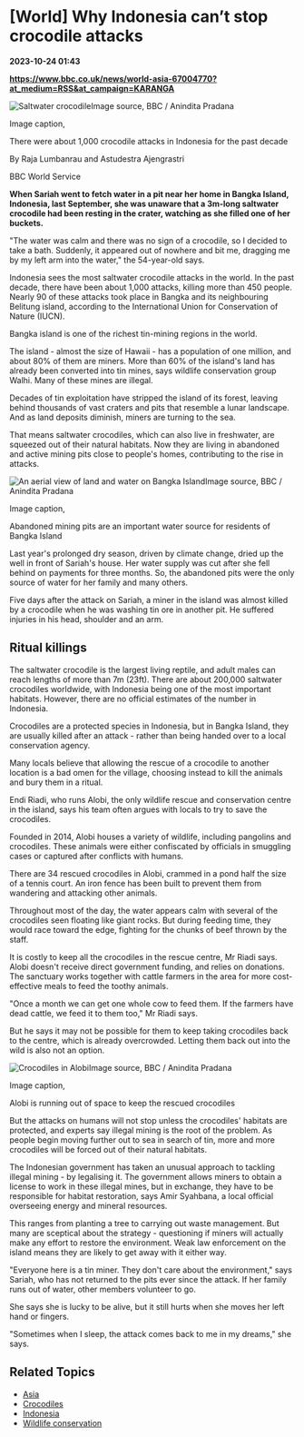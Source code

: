 # [World] Why Indonesia can’t stop crocodile attacks

**2023-10-24 01:43**

**https://www.bbc.co.uk/news/world-asia-67004770?at_medium=RSS&at_campaign=KARANGA**

![Saltwater crocodile](https://ichef.bbci.co.uk/news/976/cpsprodpb/D87A/production/_131481455_12254426-960a-4a0b-af1e-bc11d876c861.png)Image source, BBC / Anindita Pradana

Image caption,

There were about 1,000 crocodile attacks in Indonesia for the past decade

By Raja Lumbanrau and Astudestra Ajengrastri

BBC World Service

**When Sariah went to fetch water in a pit near her home in Bangka Island, Indonesia, last September, she was unaware that a 3m-long saltwater crocodile had been resting in the crater, watching as she filled one of her buckets.**

"The water was calm and there was no sign of a crocodile, so I decided to take a bath. Suddenly, it appeared out of nowhere and bit me, dragging me by my left arm into the water," the 54-year-old says.

Indonesia sees the most saltwater crocodile attacks in the world. In the past decade, there have been about 1,000 attacks, killing more than 450 people. Nearly 90 of these attacks took place in Bangka and its neighbouring Belitung island, according to the International Union for Conservation of Nature (IUCN).

Bangka island is one of the richest tin-mining regions in the world.

The island - almost the size of Hawaii - has a population of one million, and about 80% of them are miners. More than 60% of the island's land has already been converted into tin mines, says wildlife conservation group Walhi. Many of these mines are illegal.

Decades of tin exploitation have stripped the island of its forest, leaving behind thousands of vast craters and pits that resemble a lunar landscape. And as land deposits diminish, miners are turning to the sea.

That means saltwater crocodiles, which can also live in freshwater, are squeezed out of their natural habitats. Now they are living in abandoned and active mining pits close to people's homes, contributing to the rise in attacks.

![An aerial view of land and water on Bangka Island](https://ichef.bbci.co.uk/news/976/cpsprodpb/8A5A/production/_131481453_ac89aec4-063b-4ca2-8b27-f9aaab9b0472.png)Image source, BBC / Anindita Pradana

Image caption,

Abandoned mining pits are an important water source for residents of Bangka Island

Last year's prolonged dry season, driven by climate change, dried up the well in front of Sariah's house. Her water supply was cut after she fell behind on payments for three months. So, the abandoned pits were the only source of water for her family and many others.

Five days after the attack on Sariah, a miner in the island was almost killed by a crocodile when he was washing tin ore in another pit. He suffered injuries in his head, shoulder and an arm.

Ritual killings
---------------

The saltwater crocodile is the largest living reptile, and adult males can reach lengths of more than 7m (23ft). There are about 200,000 saltwater crocodiles worldwide, with Indonesia being one of the most important habitats. However, there are no official estimates of the number in Indonesia.

Crocodiles are a protected species in Indonesia, but in Bangka Island, they are usually killed after an attack - rather than being handed over to a local conservation agency.

Many locals believe that allowing the rescue of a crocodile to another location is a bad omen for the village, choosing instead to kill the animals and bury them in a ritual.

Endi Riadi, who runs Alobi, the only wildlife rescue and conservation centre in the island, says his team often argues with locals to try to save the crocodiles.

Founded in 2014, Alobi houses a variety of wildlife, including pangolins and crocodiles. These animals were either confiscated by officials in smuggling cases or captured after conflicts with humans.

There are 34 rescued crocodiles in Alobi, crammed in a pond half the size of a tennis court. An iron fence has been built to prevent them from wandering and attacking other animals.

Throughout most of the day, the water appears calm with several of the crocodiles seen floating like giant rocks. But during feeding time, they would race toward the edge, fighting for the chunks of beef thrown by the staff.

It is costly to keep all the crocodiles in the rescue centre, Mr Riadi says. Alobi doesn't receive direct government funding, and relies on donations. The sanctuary works together with cattle farmers in the area for more cost-effective meals to feed the toothy animals.

"Once a month we can get one whole cow to feed them. If the farmers have dead cattle, we feed it to them too," Mr Riadi says.

But he says it may not be possible for them to keep taking crocodiles back to the centre, which is already overcrowded. Letting them back out into the wild is also not an option.

![Crocodiles in Alobi](https://ichef.bbci.co.uk/news/976/cpsprodpb/B16A/production/_131481454_7d6e76c1-8e1b-4ef4-ad5e-258ce103dfb4.png)Image source, BBC / Anindita Pradana

Image caption,

Alobi is running out of space to keep the rescued crocodiles

But the attacks on humans will not stop unless the crocodiles' habitats are protected, and experts say illegal mining is the root of the problem. As people begin moving further out to sea in search of tin, more and more crocodiles will be forced out of their natural habitats.

The Indonesian government has taken an unusual approach to tackling illegal mining - by legalising it. The government allows miners to obtain a license to work in these illegal mines, but in exchange, they have to be responsible for habitat restoration, says Amir Syahbana, a local official overseeing energy and mineral resources.

This ranges from planting a tree to carrying out waste management. But many are sceptical about the strategy - questioning if miners will actually make any effort to restore the environment. Weak law enforcement on the island means they are likely to get away with it either way.

"Everyone here is a tin miner. They don't care about the environment," says Sariah, who has not returned to the pits ever since the attack. If her family runs out of water, other members volunteer to go.

She says she is lucky to be alive, but it still hurts when she moves her left hand or fingers.

"Sometimes when I sleep, the attack comes back to me in my dreams," she says.

Related Topics
--------------

*   [Asia](https://www.bbc.co.uk/news/topics/c5rznn0nvvyt)
*   [Crocodiles](https://www.bbc.co.uk/news/topics/c9g69vlzy5qt)
*   [Indonesia](https://www.bbc.co.uk/news/topics/cmj34zmw7vmt)
*   [Wildlife conservation](https://www.bbc.co.uk/news/topics/cym3ypzy0grt)